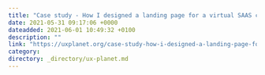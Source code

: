 ```yaml
---
title: "Case study - How I designed a landing page for a virtual SAAS conference"
date: 2021-05-31 09:17:06 +0000
dateadded: 2021-06-01 10:49:32 +0100
description: ""
link: "https://uxplanet.org/case-study-how-i-designed-a-landing-page-for-a-virtual-saas-conference-caf04c4b246d?source=rss----819cc2aaeee0---4"
category:
directory: _directory/ux-planet.md
---
```

